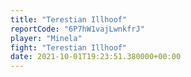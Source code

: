 ```yaml
---
title: "Terestian Illhoof"
reportCode: "6P7hW1vajLwnkfrJ"
player: "Minela"
fight: "Terestian Illhoof"
date: 2021-10-01T19:23:51.380000+00:00
---
```


